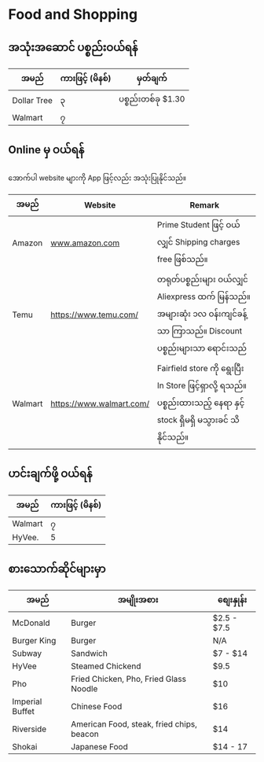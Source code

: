 # Food and Shopping

## အသုံးအဆောင် ပစ္စည်းဝယ်ရန်

| အမည် | ကားဖြင့် (မိနစ်) | မှတ်ချက် |
| ---- | ----------   | ----- |
| Dollar Tree | ၃ | ပစ္စည်းတစ်ခု $1.30 | 
| Walmart   | ၇ | |

## Online မှ ဝယ်ရန်

အောက်ပါ website များကို App ဖြင့်လည်း အသုံးပြုနိုင်သည်။

| အမည် | Website | Remark |
| ---- | ----------   | ----- |
| Amazon | www.amazon.com | Prime Student ဖြင့် ဝယ်လျှင် Shipping charges free ဖြစ်သည်။ | 
| Temu   | https://www.temu.com/ | တရုတ်ပစ္စည်းများ ဝယ်လျှင် Aliexpress ထက် မြန်သည်။ အများဆုံး ၁လ ဝန်းကျင်ခန့်သာ ကြာသည်။ Discount ပစ္စည်းများသာ ရောင်းသည် |
| Walmart | https://www.walmart.com/ | Fairfield store ကို ရွေးပြီး In Store ဖြင့်ရှာလို့ ရသည်။​ ပစ္စည်းထားသည့် နေရာ နှင့် stock ရှိမရှိ မသွားခင် သိနိုင်သည်။ |


## ဟင်းချက်ဖို့ ဝယ်ရန်

| အမည် | ကားဖြင့် (မိနစ်) |
| ---- | ----------   |
| Walmart | ၇ |
| HyVee.   | 5 |

## စားသောက်ဆိုင်များမှာ

| အမည် | အမျိုးအစား | စျေးနှုန်း |
| ---- | ----------   | ---- |
| McDonald | Burger | $2.5 - $7.5 |
| Burger King | Burger | N/A |
| Subway | Sandwich | $7 - $14 |
| HyVee | Steamed Chickend | $9.5 |
| Pho | Fried Chicken, Pho, Fried Glass Noodle | $10 |
| Imperial Buffet | Chinese Food | $16 |
| Riverside | American Food, steak, fried chips, beacon | $14 |
| Shokai | Japanese Food | $14 - 17 |
